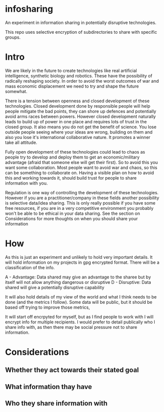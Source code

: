 # infosharing
An experiment in information sharing in potentially disruptive technologies. 

This repo uses selective encryption of subdirectories to share with specific groups.

# Intro
We are likely in the future to create technologies like real artificial intelligence, synthetic biology and robotics. These have the possibility of radically reshaping society. In order to avoid the worst outcomes of war and mass economic displacement we need to try and shape the future somewhat.

There is a tension between openness and closed development of these technologies. Closed development done by responsible people will help people mitigate the bad points, they can shore up defences and potentially avoid arms races between powers. However closed development naturally leads to build up of power in one place and requires lots of trust in the closed group. It also means you do not get the benefit of science. You lose outside people seeing where your ideas are wrong, building on them and also you lose it's international collaborative nature. It promotes a winner take all attitude.

Fully open development of these technologies could lead to chaos as people try to develop and deploy them to get an economic/military advantage (afraid that someone else will get their first). So to avoid this you want some collaboration. Most people want to avoid war and chaos, so this can be something to collaborate on. Having a visible plan on how to avoid this and working towards it, should build trust for people to share information with you.

Regulation is one way of controlling the development of these technologies. However if you are a practitioner/company in these fields another possibility is selective data/idea sharing. This is only really possible if you have some free resources, if you are in a very competitive environment you probably won't be able to be ethical in your data sharing. See the section on Considerations for more thoughts on when you should share your information


# How

As this is just an experiment and unlikely to hold very important details. It will hold information on my projects in gpg encrypted format. There will be a classification of the info.

A - Advantage: Data shared may give an advantage to the sharee but by itself will not allow anything dangerous or disruptive 
D - Disruptive: Data shared will give a potentially disruptive capability

It will also hold details of my view of the world and what I think needs to be done (and the metrics I follow). Some data will be public, but it should be based off trying to improve those metrics,

It will start off encrpyted for myself, but as I find people to work with I will encrypt info for multiple recipients. I would prefer to detail publically who I share info with, as then there may be social pressure not to share information.

# Considerations

## Whether they act towards their stated goal

## What information thay have

## Who they share information with
